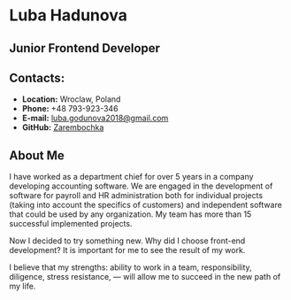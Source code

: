 # Luba Hadunova

## Junior Frontend Developer

## Contacts:
  * **Location:** Wroclaw, Poland
  * **Phone:** +48 793-923-346
  * **E-mail:** luba.godunova2018@gmail.com
  * **GitHub:** [Zarembochka](https://github.com/Zarembochka)

## About Me
  I have worked as a department chief for over 5 years in a company developing accounting software. We are engaged in the development of software for payroll and HR administration both for individual projects (taking into account the specifics of customers) and independent software that could be used by any organization. My team has more than 15 successful implemented projects.
  
  Now I decided to try something new. Why did I choose front-end development? It is important for me to see the result of my work. 
  
  I believe that my strengths: ability to work in a team, responsibility, diligence, stress resistance, — will allow me to succeed in the new path of my life.  